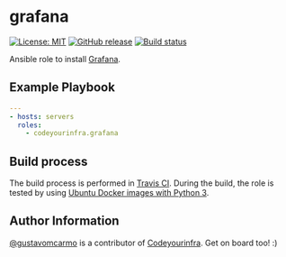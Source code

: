 # grafana

[![License: MIT](https://img.shields.io/badge/License-MIT-yellow.svg)](https://opensource.org/licenses/MIT) [![GitHub release](https://img.shields.io/github/release/codeyourinfra/grafana.svg)]() [![Build status](https://travis-ci.org/codeyourinfra/grafana.svg?branch=master)](https://travis-ci.org/codeyourinfra/grafana)

Ansible role to install [Grafana](https://grafana.com).

## Example Playbook

```yml
---
- hosts: servers
  roles:
    - codeyourinfra.grafana
```

## Build process

The build process is performed in [Travis CI](https://travis-ci.org/codeyourinfra/grafana). During the build, the role is tested by using [Ubuntu Docker images with Python 3](https://hub.docker.com/r/codeyourinfra/python3).

## Author Information

[@gustavomcarmo](https://github.com/gustavomcarmo) is a contributor of [Codeyourinfra](https://github.com/codeyourinfra). Get on board too! :)

